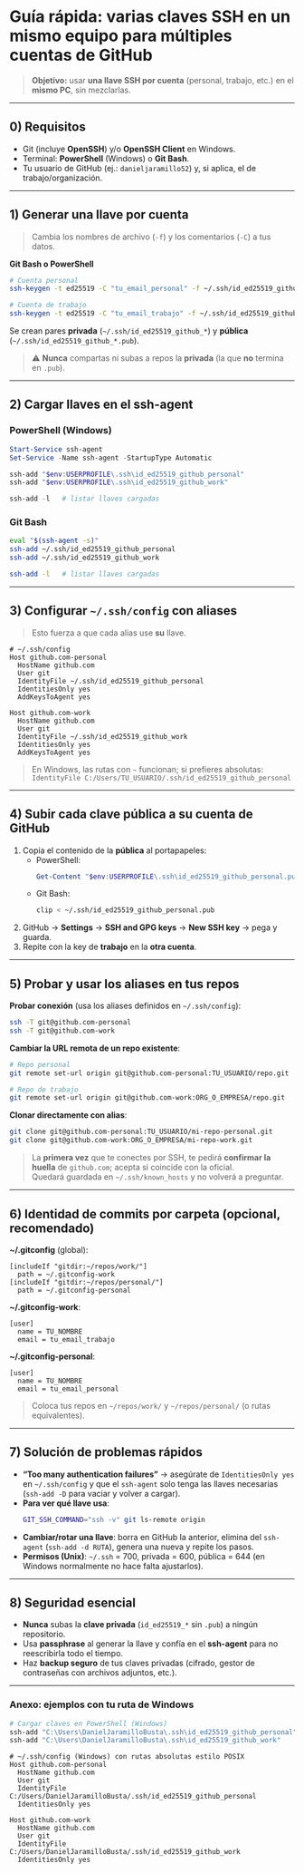 # Guía rápida: varias claves SSH en un mismo equipo para múltiples cuentas de GitHub

> **Objetivo:** usar **una llave SSH por cuenta** (personal, trabajo, etc.) en el **mismo PC**, sin mezclarlas.

---

## 0) Requisitos
- Git (incluye **OpenSSH**) y/o **OpenSSH Client** en Windows.
- Terminal: **PowerShell** (Windows) o **Git Bash**.
- Tu usuario de GitHub (ej.: `danieljaramillo52`) y, si aplica, el de trabajo/organización.

---

## 1) Generar una **llave por cuenta**
> Cambia los nombres de archivo (`-f`) y los comentarios (`-C`) a tus datos.

**Git Bash o PowerShell**

```bash
# Cuenta personal
ssh-keygen -t ed25519 -C "tu_email_personal" -f ~/.ssh/id_ed25519_github_personal

# Cuenta de trabajo
ssh-keygen -t ed25519 -C "tu_email_trabajo" -f ~/.ssh/id_ed25519_github_work
```

Se crean pares **privada** (`~/.ssh/id_ed25519_github_*`) y **pública** (`~/.ssh/id_ed25519_github_*.pub`).  
> ⚠️ **Nunca** compartas ni subas a repos la **privada** (la que **no** termina en `.pub`).

---

## 2) Cargar llaves en el **ssh-agent**

### PowerShell (Windows)
```powershell
Start-Service ssh-agent
Set-Service -Name ssh-agent -StartupType Automatic

ssh-add "$env:USERPROFILE\.ssh\id_ed25519_github_personal"
ssh-add "$env:USERPROFILE\.ssh\id_ed25519_github_work"

ssh-add -l   # listar llaves cargadas
```

### Git Bash
```bash
eval "$(ssh-agent -s)"
ssh-add ~/.ssh/id_ed25519_github_personal
ssh-add ~/.ssh/id_ed25519_github_work

ssh-add -l   # listar llaves cargadas
```

---

## 3) Configurar `~/.ssh/config` con **aliases**

> Esto fuerza a que cada alias use **su** llave.

```
# ~/.ssh/config
Host github.com-personal
  HostName github.com
  User git
  IdentityFile ~/.ssh/id_ed25519_github_personal
  IdentitiesOnly yes
  AddKeysToAgent yes

Host github.com-work
  HostName github.com
  User git
  IdentityFile ~/.ssh/id_ed25519_github_work
  IdentitiesOnly yes
  AddKeysToAgent yes
```

> En Windows, las rutas con `~` funcionan; si prefieres absolutas:  
> `IdentityFile C:/Users/TU_USUARIO/.ssh/id_ed25519_github_personal`

---

## 4) Subir **cada clave pública** a su cuenta de GitHub

1. Copia el contenido de la **pública** al portapapeles:
   - PowerShell:  
     ```powershell
     Get-Content "$env:USERPROFILE\.ssh\id_ed25519_github_personal.pub" | Set-Clipboard
     ```
   - Git Bash:  
     ```bash
     clip < ~/.ssh/id_ed25519_github_personal.pub
     ```
2. GitHub → **Settings** → **SSH and GPG keys** → **New SSH key** → pega y guarda.  
3. Repite con la key de **trabajo** en la **otra cuenta**.

---

## 5) Probar y usar los aliases en tus repos

**Probar conexión** (usa los aliases definidos en `~/.ssh/config`):
```bash
ssh -T git@github.com-personal
ssh -T git@github.com-work
```

**Cambiar la URL remota de un repo existente**:
```bash
# Repo personal
git remote set-url origin git@github.com-personal:TU_USUARIO/repo.git

# Repo de trabajo
git remote set-url origin git@github.com-work:ORG_O_EMPRESA/repo.git
```

**Clonar directamente con alias**:
```bash
git clone git@github.com-personal:TU_USUARIO/mi-repo-personal.git
git clone git@github.com-work:ORG_O_EMPRESA/mi-repo-work.git
```

> La **primera vez** que te conectes por SSH, te pedirá **confirmar la huella** de `github.com`; acepta si coincide con la oficial.  
> Quedará guardada en `~/.ssh/known_hosts` y no volverá a preguntar.

---

## 6) Identidad de **commits** por carpeta (opcional, recomendado)

**~/.gitconfig** (global):
```
[includeIf "gitdir:~/repos/work/"]
  path = ~/.gitconfig-work
[includeIf "gitdir:~/repos/personal/"]
  path = ~/.gitconfig-personal
```

**~/.gitconfig-work**:
```
[user]
  name = TU_NOMBRE
  email = tu_email_trabajo
```

**~/.gitconfig-personal**:
```
[user]
  name = TU_NOMBRE
  email = tu_email_personal
```

> Coloca tus repos en `~/repos/work/` y `~/repos/personal/` (o rutas equivalentes).

---

## 7) Solución de problemas rápidos

- **“Too many authentication failures”** → asegúrate de `IdentitiesOnly yes` en `~/.ssh/config` y que el `ssh-agent` solo tenga las llaves necesarias (`ssh-add -D` para vaciar y volver a cargar).  
- **Para ver qué llave usa**:  
  ```bash
  GIT_SSH_COMMAND="ssh -v" git ls-remote origin
  ```
- **Cambiar/rotar una llave**: borra en GitHub la anterior, elimina del `ssh-agent` (`ssh-add -d RUTA`), genera una nueva y repite los pasos.  
- **Permisos (Unix)**: `~/.ssh` = 700, privada = 600, pública = 644 (en Windows normalmente no hace falta ajustarlos).

---

## 8) Seguridad esencial
- **Nunca** subas la **clave privada** (`id_ed25519_*` sin `.pub`) a ningún repositorio.
- Usa **passphrase** al generar la llave y confía en el **ssh-agent** para no reescribirla todo el tiempo.
- Haz **backup seguro** de tus claves privadas (cifrado, gestor de contraseñas con archivos adjuntos, etc.).

---

### Anexo: ejemplos con tu ruta de Windows
```powershell
# Cargar claves en PowerShell (Windows)
ssh-add "C:\Users\DanielJaramilloBusta\.ssh\id_ed25519_github_personal"
ssh-add "C:\Users\DanielJaramilloBusta\.ssh\id_ed25519_github_work"
```

```text
# ~/.ssh/config (Windows) con rutas absolutas estilo POSIX
Host github.com-personal
  HostName github.com
  User git
  IdentityFile C:/Users/DanielJaramilloBusta/.ssh/id_ed25519_github_personal
  IdentitiesOnly yes

Host github.com-work
  HostName github.com
  User git
  IdentityFile C:/Users/DanielJaramilloBusta/.ssh/id_ed25519_github_work
  IdentitiesOnly yes
```
